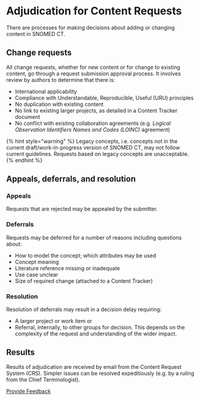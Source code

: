# Adjudication for Content Requests

There are processes for making decisions about adding or changing content in SNOMED CT.

## Change requests

All change requests, whether for new content or for change to existing content, go through a request submission approval process. It involves review by authors to determine that there is:

* International applicability
* Compliance with Understandable, Reproducible, Useful (URU) principles
* No duplication with existing content
* No link to existing larger projects, as detailed in a Content Tracker document
* No conflict with existing collaboration agreements (e.g. _Logical Observation Identifiers Names and Codes (LOINC)_ agreement)

{% hint style="warning" %}
Legacy concepts, i.e. concepts not in the current draft/work-in-progress version of SNOMED CT, may not follow current guidelines. Requests based on legacy concepts are unacceptable.
{% endhint %}

## Appeals, deferrals, and resolution

### Appeals

Requests that are rejected may be appealed by the submitter.

### Deferrals

Requests may be deferred for a number of reasons including questions about:

* How to model the concept; which attributes may be used
* Concept meaning
* Literature reference missing or inadequate
* Use case unclear
* Size of required change (attached to a Content Tracker)

### Resolution

Resolution of deferrals may result in a decision delay requiring:

* A larger project or work item or
* Referral, internally, to other groups for decision. This depends on the complexity of the request and understanding of the wider impact.

## Results

Results of adjudication are received by email from the Content Request System (CRS). Simpler issues can be resolved expeditiously (e.g. by a ruling from the Chief Terminologist).






<a href="https://docs.google.com/forms/d/e/1FAIpQLScTmbZIf0UEQwYDkY27EEWBkaiYkHSbR0_9DmFrMLXoQLyL7Q/viewform?usp=pp_url&entry.1767247133=SCT+Editorial+Guide&entry.670899847=Adjudication%20for%20Content%20Requests" class="button primary">Provide Feedback</a>

